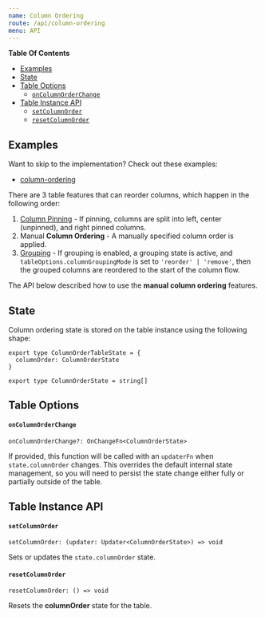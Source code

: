 ```yaml
---
name: Column Ordering
route: /api/column-ordering
menu: API
---
```


<!-- START doctoc generated TOC please keep comment here to allow auto update -->
<!-- DON'T EDIT THIS SECTION, INSTEAD RE-RUN doctoc TO UPDATE -->
**Table Of Contents**

- [Examples](#examples)
- [State](#state)
- [Table Options](#table-options)
    - [`onColumnOrderChange`](#oncolumnorderchange)
- [Table Instance API](#table-instance-api)
    - [`setColumnOrder`](#setcolumnorder)
    - [`resetColumnOrder`](#resetcolumnorder)

<!-- END doctoc generated TOC please keep comment here to allow auto update -->

## Examples

Want to skip to the implementation? Check out these examples:

- [column-ordering](../examples/column-ordering)

There are 3 table features that can reorder columns, which happen in the following order:

1. [Column Pinning](../column-pinning) - If pinning, columns are split into left, center (unpinned), and right pinned columns.
2. Manual **Column Ordering** - A manually specified column order is applied.
3. [Grouping](../grouping) - If grouping is enabled, a grouping state is active, and `tableOptions.columnGroupingMode` is set to `'reorder' | 'remove'`, then the grouped columns are reordered to the start of the column flow.

The API below described how to use the **manual column ordering** features.

## State

Column ordering state is stored on the table instance using the following shape:

```tsx
export type ColumnOrderTableState = {
  columnOrder: ColumnOrderState
}

export type ColumnOrderState = string[]
```

## Table Options

#### `onColumnOrderChange`

```tsx
onColumnOrderChange?: OnChangeFn<ColumnOrderState>
```

If provided, this function will be called with an `updaterFn` when `state.columnOrder` changes. This overrides the default internal state management, so you will need to persist the state change either fully or partially outside of the table.

## Table Instance API

#### `setColumnOrder`

```tsx
setColumnOrder: (updater: Updater<ColumnOrderState>) => void
```

Sets or updates the `state.columnOrder` state.

#### `resetColumnOrder`

```tsx
resetColumnOrder: () => void
```

Resets the **columnOrder** state for the table.
